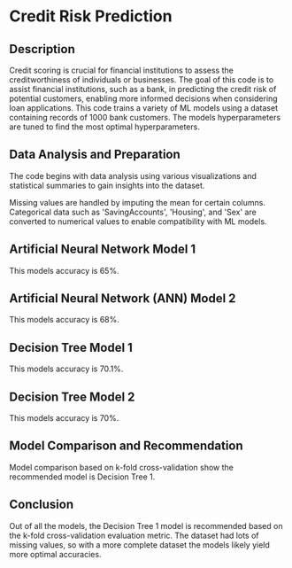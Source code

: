# Credit Risk Prediction

## Description
Credit scoring is crucial for financial institutions to assess the creditworthiness of individuals or businesses. The goal of this code is to assist financial institutions, such as a bank, in predicting the credit risk of potential customers, enabling more informed decisions when considering loan applications. This code trains a variety of ML models using a dataset containing records of 1000 bank customers. The models hyperparameters are tuned to find the most optimal hyperparameters.

## Data Analysis and Preparation
The code begins with data analysis using various visualizations and statistical summaries to gain insights into the dataset.

Missing values are handled by imputing the mean for certain columns. Categorical data such as 'SavingAccounts', 'Housing', and 'Sex' are converted to numerical values to enable compatibility with ML models.

## Artificial Neural Network Model 1
This models accuracy is 65%.

## Artificial Neural Network (ANN) Model 2
This models accuracy is 68%.

## Decision Tree Model 1
This models accuracy is 70.1%.

## Decision Tree Model 2
This models accuracy is 70%.

## Model Comparison and Recommendation
Model comparison based on k-fold cross-validation show the recommended model is Decision Tree 1.


## Conclusion
Out of all the models, the Decision Tree 1 model is recommended based on the k-fold cross-validation evaluation metric. The dataset had lots of missing values, so with a more complete dataset the models likely yield more optimal accuracies.
